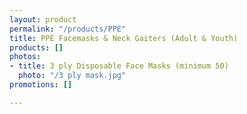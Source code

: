 ```yaml
---
layout: product
permalink: "/products/PPE"
title: PPE Facemasks & Neck Gaiters (Adult & Youth)
products: []
photos:
- title: 3 ply Disposable Face Masks (minimum 50)
  photo: "/3 ply mask.jpg"
promotions: []

---
```

